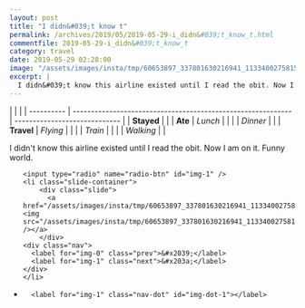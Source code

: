 ```yaml
---
layout: post
title: "I didn&#039;t know t"
permalink: /archives/2019/05/2019-05-29-i_didn&#039;t_know_t.html
commentfile: 2019-05-29-i_didn&#039;t_know_t
category: travel
date: 2019-05-29 02:28:00
image: "/assets/images/insta/tmp/60653897_337801630216941_113340027581550610_n_17967692371269545.jpg"
excerpt: |
  I didn&#039;t know this airline existed until I read the obit. Now I am on it. Funny world.
---
```


|            |                                                              |
| ---------- | ------------------------------------------------------------ | ----------------------------- |
| **Stayed** |  |
| **Ate**    | _Lunch_                                                      |          |
|            | _Dinner_                                                     |          |
| **Travel** | _Flying_                                                     |          |
|            | _Train_                                                      |          |
|            | _Walking_                                                    |          |


I didn&#039;t know this airline existed until I read the obit. Now I am on it. Funny world.


<ul class="slides">

    <input type="radio" name="radio-btn" id="img-1" />
    <li class="slide-container">
        <div class="slide">
          <a href="/assets/images/insta/tmp/60653897_337801630216941_113340027581550610_n_17967692371269545.jpg"><img src="/assets/images/insta/tmp/60653897_337801630216941_113340027581550610_n_17967692371269545.jpg" /></a>
        </div>
    <div class="nav">
      <label for="img-0" class="prev">&#x2039;</label>
      <label for="img-1" class="next">&#x203a;</label>
    </div>
    </li>
			
<li class="nav-dots">

      <label for="img-1" class="nav-dot" id="img-dot-1"></label>

</li>
</ul>        
             

		